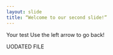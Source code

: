 ```yaml
--- 
layout: slide 
title: “Welcome to our second slide!” 
--- 
```

Your test 
Use the left arrow to go back!





UODATED FILE
